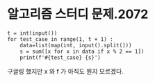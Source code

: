 # 알고리즘 스터디 문제.2072


```
t = int(input())
for test_case in range(1, t + 1) :
    data=list(map(int, input().split()))
    s = sum([x for x in data if x % 2 == 1])
    print(f'#{test_case} {s}')
```

구글링 했지만 x 와 f 가 아직도 뭔지 모르겠다.  
